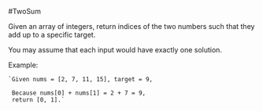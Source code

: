 #TwoSum

Given an array of integers, return indices of the two numbers such that they add up to a specific target.

You may assume that each input would have exactly one solution.

Example:

    `Given nums = [2, 7, 11, 15], target = 9,

     Because nums[0] + nums[1] = 2 + 7 = 9,
     return [0, 1].`